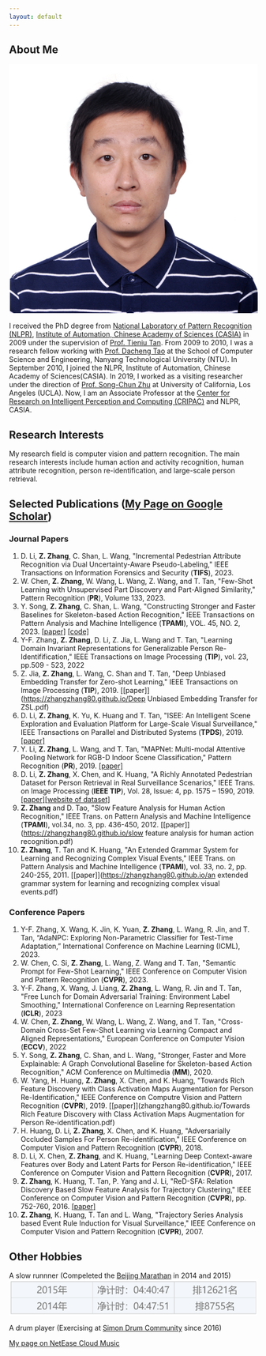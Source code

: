 ```yaml
---
layout: default
---
```


## About Me

<img class="profile-picture" src="zhangzhang.jpg">

I received the PhD degree from [National Laboratory of Pattern Recognition (NLPR)](http://nlpr.ia.ac.cn), [Institute of Automation, Chinese Academy of Sciences (CASIA)](http://www.ia.ac.cn/) in 2009 under the supervision of [Prof. Tieniu Tan](http://cripac.ia.ac.cn/CN/column/item83.shtml). From 2009 to 2010, I was a research fellow working with [Prof. Dacheng Tao](https://sydney.edu.au/engineering/people/dacheng.tao.php) at the School of Computer Science and Engineering, Nanyang Technological University (NTU). In September 2010, I joined the NLPR, Institute of Automation, Chinese Academy of Sciences(CASIA). In 2019, I worked as a visiting researcher under the direction of [Prof. Song-Chun Zhu](http://www.stat.ucla.edu/~sczhu/) at University of California, Los Angeles (UCLA). Now, I am an Associate Professor at the [Center for Research on Intelligent Perception and Computing (CRIPAC)](http://cripac.ia.ac.cn/) and NLPR, CASIA.

## Research Interests

My research field is computer vision and pattern recognition. The main research interests include human action and activity recognition, human attribute recognition, person re-identification, and large-scale person retrieval.

## Selected Publications ([My Page on Google Scholar](https://scholar.google.com/citations?user=rnRNwEMAAAAJ))

### Journal Papers
1. D. Li, <b>Z. Zhang</b>, C. Shan, L. Wang, "Incremental Pedestrian Attribute Recognition via Dual Uncertainty-Aware Pseudo-Labeling," IEEE Transactions on Information Forensics and Security (<b>TIFS</b>), 2023.
2. W. Chen, <b>Z. Zhang</b>, W. Wang, L. Wang, Z. Wang, and T. Tan, "Few-Shot Learning with Unsupervised Part Discovery and Part-Aligned Similarity," Pattern Recognition (<b>PR</b>), Volume 133, 2023.
3. Y. Song, <b>Z. Zhang</b>, C. Shan, L. Wang, "Constructing Stronger and Faster Baselines for Skeleton-based Action Recognition," IEEE Transactions on Pattern Analysis and Machine Intelligence (<b>TPAMI</b>), VOL. 45, NO. 2, 2023. [[paper]](https://zhangzhang80.github.io/Constructing_Stronger_and_Faster_Baselines_for_Skeleton-based_Action_Recognition.pdf) [[code]](https://gitee.com/yfsong0709/EfficientGCNv1)
4. Y-F. Zhang, <b>Z. Zhang</b>, D. Li, Z. Jia, L. Wang and T. Tan, "Learning Domain Invariant Representations for Generalizable Person Re-Identifification," IEEE Transactions on Image Processing (<b>TIP</b>), vol. 23, pp.509 - 523, 2022
5. Z. Jia, <b>Z. Zhang</b>, L. Wang, C. Shan and T. Tan, "Deep Unbiased Embedding Transfer for Zero-shot Learning," IEEE Transactions on Image Processing (<b>TIP</b>), 2019. [[paper]](https://zhangzhang80.github.io/Deep Unbiased Embedding Transfer for ZSL.pdf)
6. D. Li, <b>Z. Zhang</b>, K. Yu, K. Huang and T. Tan, "ISEE: An Intelligent Scene Exploration and Evaluation Platform for Large-Scale Visual Surveillance," IEEE Transactions on Parallel and Distributed Systems (<b>TPDS</b>), 2019. [[paper]](https://zhangzhang80.github.io/TPDS-ISEE.pdf)
7. Y. Li, <b>Z. Zhang</b>, L. Wang, and T. Tan, "MAPNet: Multi-modal Attentive Pooling Network for RGB-D Indoor Scene Classification," Pattern Recognition (<b>PR</b>), 2019. [[paper]](https://zhangzhang80.github.io/MAPNet.pdf)
8. D. Li, <b>Z. Zhang</b>, X. Chen, and K. Huang, "A Richly Annotated Pedestrian Dataset for Person Retrieval in Real Surveillance Scenarios," IEEE Trans. on Image Processing (<b>IEEE TIP</b>), Vol. 28, Issue: 4, pp. 1575 – 1590, 2019. [[paper]](https://zhangzhang80.github.io/RAP.pdf)[[website of dataset]](https://github.com/dangweili/RAP)
9. <b>Z. Zhang</b> and D. Tao, "Slow Feature Analysis for Human Action Recognition," IEEE Trans. on Pattern Analysis and Machine Intelligence (<b>TPAMI</b>), vol.34, no. 3, pp. 436-450, 2012. [[paper]](https://zhangzhang80.github.io/slow feature analysis for human action recognition.pdf)
10. <b>Z. Zhang</b>, T. Tan and K. Huang, "An Extended Grammar System for Learning and Recognizing Complex Visual Events," IEEE Trans. on Pattern Analysis and Machine Intelligence (<b>TPAMI</b>), vol. 33, no. 2, pp. 240-255, 2011. [[paper]](https://zhangzhang80.github.io/an extended grammar system for learning and recognizing complex visual events.pdf)

### Conference Papers
1. Y-F. Zhang, X. Wang, K. Jin, K. Yuan, <b>Z. Zhang</b>, L. Wang, R. Jin, and T. Tan, “AdaNPC: Exploring Non-Parametric Classifier for Test-Time Adaptation,” International Conference on Machine Learning (ICML), 2023.
2. W. Chen, C. Si, <b>Z. Zhang</b>, L. Wang, Z. Wang and T. Tan, "Semantic Prompt for Few-Shot Learning," IEEE Conference on Computer Vision and Pattern Recognition (<b>CVPR</b>), 2023.
3. Y-F. Zhang, X. Wang, J. Liang, <b>Z. Zhang</b>, L. Wang, R. Jin and T. Tan, "Free Lunch for Domain Adversarial Training: Environment Label Smoothing," International Conference on Learning Representation (<b>ICLR</b>), 2023
4. W. Chen, <b>Z. Zhang</b>, W. Wang, L. Wang, Z. Wang, and T. Tan, "Cross-Domain Cross-Set Few-Shot Learning via Learning Compact and Aligned Representations," European Conference on Computer Vision (<b>ECCV</b>), 2022
5. Y. Song, <b>Z. Zhang</b>, C. Shan, and L. Wang, "Stronger, Faster and More Explainable: A Graph Convolutional Baseline for Skeleton-based Action Recognition," ACM Conference on Multimedia (<b>MM</b>), 2020.
6. W. Yang, H. Huang, <b>Z. Zhang</b>, X. Chen, and K. Huang, "Towards Rich Feature Discovery with Class Activation Maps Augmentation for Person Re-Identification," IEEE Conference on Computre Vision and Pattern Recognition (<b>CVPR</b>), 2019. [[paper]](zhangzhang80.github.io/Towards Rich Feature Discovery with Class Activation Maps Augmentation for Person Re-identification.pdf)
7. H. Huang, D. Li, <b>Z. Zhang</b>, X. Chen, and K. Huang, "Adversarially Occluded Samples For Person Re-identification," IEEE Conference on Computer Vision and Pattern Recognition (<b>CVPR</b>), 2018.
8. D. Li, X. Chen, <b>Z. Zhang</b>, and K. Huang, "Learning Deep Context-aware Features over Body and Latent Parts for Person Re-identification," IEEE Conference on Computer Vision and Pattern Recognition (<b>CVPR</b>), 2017.
9. <b>Z. Zhang</b>, K. Huang, T. Tan, P. Yang and J. Li, "ReD-SFA: Relation Discovery Based Slow Feature Analysis for Trajectory Clustering," IEEE Conference on Computer Vision and Pattern Recognition (<b>CVPR</b>), pp. 752-760, 2016. [[paper]](zhangzhang80.github.io/ReD-SFA.pdf)
10. <b>Z. Zhang</b>, K. Huang, T. Tan and L. Wang, "Trajectory Series Analysis based  Event Rule Induction for Visual Surveillance," IEEE Conference on Computer Vision and Pattern Recognition (<b>CVPR</b>), 2007.

## Other Hobbies

A slow runnner (Compeleted the [Beijing Marathan](http://www.beijing-marathon.com/) in 2014 and 2015)
<img src="marathon performance1.png" sizes="(max-width: 100px) 20px, 10vw">

A drum player (Exercising at [Simon Drum Community](http://www.simondrum.com/) since 2016)

[My page on NetEase Cloud Music](https://music.163.com/#/user/home?id=314018508)

